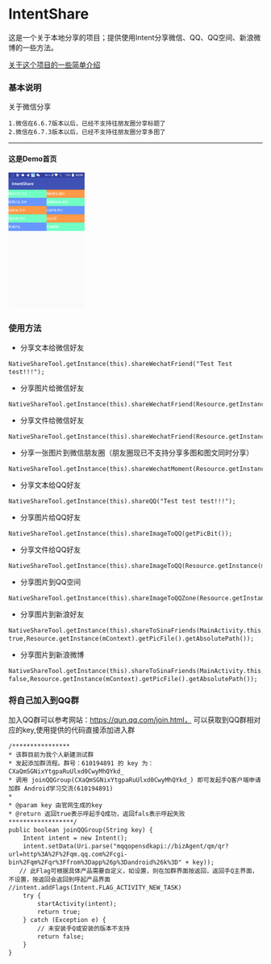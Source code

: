 # IntentShare
这是一个关于本地分享的项目；提供使用Intent分享微信、QQ、QQ空间、新浪微博的一些方法。


[关于这个项目的一些简单介绍](https://www.jianshu.com/p/9522e24713e1)

### 基本说明  
关于微信分享

``` 
1.微信在6.6.7版本以后，已经不支持往朋友圈分享标题了  
2.微信在6.7.3版本以后，已经不支持往朋友圈分享多图了 
```

***

#### 这是Demo首页  
<img src="https://github.com/gudd1991116/Raw/blob/master/ShareIntent/device-2019-06-11-100936.png" width="30%"/>

### 使用方法
* 分享文本给微信好友
```
NativeShareTool.getInstance(this).shareWechatFriend("Test Test test!!!");
```
* 分享图片给微信好友
```
NativeShareTool.getInstance(this).shareWechatFriend(Resource.getInstance(mContext).getPicFile(),true);
```
* 分享文件给微信好友
```
NativeShareTool.getInstance(this).shareWechatFriend(Resource.getInstance(mContext).getDocFile("contract.docx"),false);
```
* 分享一张图片到微信朋友圈（朋友圈现已不支持分享多图和图文同时分享）
```
NativeShareTool.getInstance(this).shareWechatMoment(Resource.getInstance(mContext).getPicFile());
```
* 分享文本给QQ好友
```
NativeShareTool.getInstance(this).shareQQ("Test test test!!!");
```
* 分享图片给QQ好友
```
NativeShareTool.getInstance(this).shareImageToQQ(getPicBit());
```
* 分享文件给QQ好友
```
NativeShareTool.getInstance(this).shareImageToQQ(Resource.getInstance(mContext).getDocFile("newpdf.pdf"));
```
* 分享图片到QQ空间
```
NativeShareTool.getInstance(this).shareImageToQQZone(Resource.getInstance(mContext).getPicFile().getAbsolutePath());
```
* 分享图片到新浪好友
```
NativeShareTool.getInstance(this).shareToSinaFriends(MainActivity.this, true,Resource.getInstance(mContext).getPicFile().getAbsolutePath());
```
* 分享图片到新浪微博
```
NativeShareTool.getInstance(this).shareToSinaFriends(MainActivity.this, false,Resource.getInstance(mContext).getPicFile().getAbsolutePath());
```
### 将自己加入到QQ群
加入QQ群可以参考网站：https://qun.qq.com/join.html， 可以获取到QQ群相对应的key,使用提供的代码直接添加进入群
```
/****************
* 该群目前为我个人新建测试群
* 发起添加群流程。群号：610194891 的 key 为： CXaQmSGNixYtgpaRuUlxd0CwyMhQYkd_
* 调用 joinQQGroup(CXaQmSGNixYtgpaRuUlxd0CwyMhQYkd_) 即可发起手Q客户端申请加群 Android学习交流(610194891)
*
* @param key 由官网生成的key
* @return 返回true表示呼起手Q成功，返回fals表示呼起失败
******************/
public boolean joinQQGroup(String key) {
    Intent intent = new Intent();
    intent.setData(Uri.parse("mqqopensdkapi://bizAgent/qm/qr?url=http%3A%2F%2Fqm.qq.com%2Fcgi-bin%2Fqm%2Fqr%3Ffrom%3Dapp%26p%3Dandroid%26k%3D" + key));
   // 此Flag可根据具体产品需要自定义，如设置，则在加群界面按返回，返回手Q主界面，不设置，按返回会返回到呼起产品界面    //intent.addFlags(Intent.FLAG_ACTIVITY_NEW_TASK)
    try {
        startActivity(intent);
        return true;
    } catch (Exception e) {
        // 未安装手Q或安装的版本不支持
        return false;
    }
}

```

